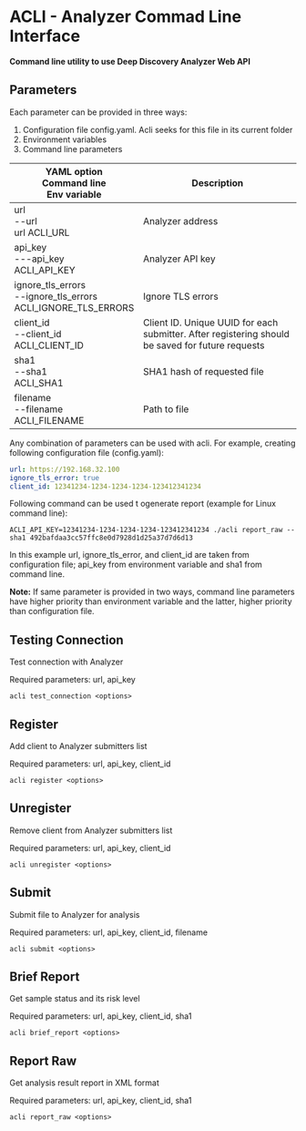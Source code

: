 # ACLI - Analyzer Commad Line Interface

**Command line utility to use Deep Discovery Analyzer Web API**

## Parameters
Each parameter can be provided in three ways: 
1. Configuration file config.yaml. Acli seeks for this file in its current folder
2. Environment variables
3. Command line parameters

| YAML option<br/>Command line<br/>Env variable | Description | 
| --------------------------------------------- | ----------- | 
| url<br/>--url<br/>url ACLI_URL | Analyzer address |
| api_key<br/>---api_key<br/>ACLI_API_KEY | Analyzer API key |
| ignore_tls_errors<br/>--ignore_tls_errors<br/>ACLI_IGNORE_TLS_ERRORS | Ignore TLS errors |
| client_id<br/>--client_id<br/>ACLI_CLIENT_ID | Client ID. Unique UUID for each submitter. After registering should be saved for future requests |
| sha1<br/>--sha1<br/>ACLI_SHA1 | SHA1 hash of requested file |
| filename<br/>--filename<br/>ACLI_FILENAME | Path to file |

Any combination of parameters can be used with acli. For example, creating following configuration file (config.yaml):
```yaml
url: https://192.168.32.100
ignore_tls_error: true
client_id: 12341234-1234-1234-1234-123412341234
```
Following command can be used t ogenerate report (example for Linux command line):
```
ACLI_API_KEY=12341234-1234-1234-1234-123412341234 ./acli report_raw --sha1 492bafdaa3cc57ffc8e0d7928d1d25a37d7d6d13
```

In this example url, ignore_tls_error, and client_id are taken from configuration file; api_key from environment variable and sha1 from command line.

**Note:** If same parameter is provided in two ways, command line parameters have higher priority than environment variable and the latter, higher priority than configuration file.

## Testing Connection
Test connection with Analyzer

Required parameters: url, api_key
```commandline
acli test_connection <options>
```

## Register
Add client to Analyzer submitters list

Required parameters: url, api_key, client_id
```commandline
acli register <options>
```


## Unregister
Remove client from Analyzer submitters list

Required parameters: url, api_key, client_id
```commandline
acli unregister <options>
```

## Submit
Submit file to Analyzer for analysis

Required parameters: url, api_key, client_id, filename
```commandline
acli submit <options>
```

## Brief Report
Get sample status and its risk level

Required parameters: url, api_key, client_id, sha1
```commandline
acli brief_report <options>
```

## Report Raw
Get analysis result report in XML format

Required parameters: url, api_key, client_id, sha1
```commandline
acli report_raw <options>
```